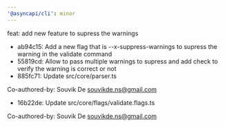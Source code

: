 ```yaml
---
'@asyncapi/cli': minor
---
```


feat: add new feature to supress the warnings

- ab94c15: Add a new flag that is --x-suppress-warnings to supress the warning in the validate command
- 55819cd: Allow to pass multiple warnings to supress and add check to verify the warning is correct or not
- 885fc71: Update src/core/parser.ts

Co-authored-by: Souvik De <souvikde.ns@gmail.com>
- 16b22de: Update src/core/flags/validate.flags.ts

Co-authored-by: Souvik De <souvikde.ns@gmail.com>


